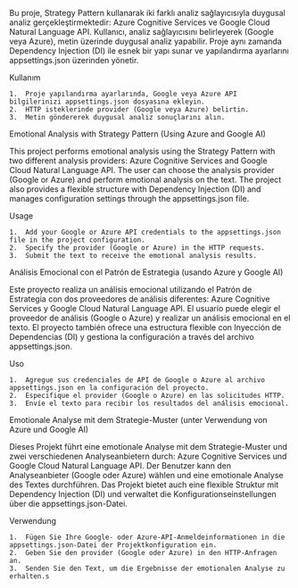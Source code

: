 
Bu proje, Strategy Pattern kullanarak iki farklı analiz sağlayıcısıyla duygusal analiz gerçekleştirmektedir: Azure Cognitive Services ve Google Cloud Natural Language API. Kullanıcı, analiz sağlayıcısını belirleyerek (Google veya Azure), metin üzerinde duygusal analiz yapabilir. Proje aynı zamanda Dependency Injection (DI) ile esnek bir yapı sunar ve yapılandırma ayarlarını appsettings.json üzerinden yönetir.

Kullanım

	1.	Proje yapılandırma ayarlarında, Google veya Azure API bilgilerinizi appsettings.json dosyasına ekleyin.
	2.	HTTP isteklerinde provider (Google veya Azure) belirtin.
	3.	Metin göndererek duygusal analiz sonuçlarını alın.

Emotional Analysis with Strategy Pattern (Using Azure and Google AI)

This project performs emotional analysis using the Strategy Pattern with two different analysis providers: Azure Cognitive Services and Google Cloud Natural Language API. The user can choose the analysis provider (Google or Azure) and perform emotional analysis on the text. The project also provides a flexible structure with Dependency Injection (DI) and manages configuration settings through the appsettings.json file.

Usage

	1.	Add your Google or Azure API credentials to the appsettings.json file in the project configuration.
	2.	Specify the provider (Google or Azure) in the HTTP requests.
	3.	Submit the text to receive the emotional analysis results.

Análisis Emocional con el Patrón de Estrategia (usando Azure y Google AI)

Este proyecto realiza un análisis emocional utilizando el Patrón de Estrategia con dos proveedores de análisis diferentes: Azure Cognitive Services y Google Cloud Natural Language API. El usuario puede elegir el proveedor de análisis (Google o Azure) y realizar un análisis emocional en el texto. El proyecto también ofrece una estructura flexible con Inyección de Dependencias (DI) y gestiona la configuración a través del archivo appsettings.json.

Uso

	1.	Agregue sus credenciales de API de Google o Azure al archivo appsettings.json en la configuración del proyecto.
	2.	Especifique el provider (Google o Azure) en las solicitudes HTTP.
	3.	Envíe el texto para recibir los resultados del análisis emocional.

Emotionale Analyse mit dem Strategie-Muster (unter Verwendung von Azure und Google AI)

Dieses Projekt führt eine emotionale Analyse mit dem Strategie-Muster und zwei verschiedenen Analyseanbietern durch: Azure Cognitive Services und Google Cloud Natural Language API. Der Benutzer kann den Analyseanbieter (Google oder Azure) wählen und eine emotionale Analyse des Textes durchführen. Das Projekt bietet auch eine flexible Struktur mit Dependency Injection (DI) und verwaltet die Konfigurationseinstellungen über die appsettings.json-Datei.

Verwendung

	1.	Fügen Sie Ihre Google- oder Azure-API-Anmeldeinformationen in die appsettings.json-Datei der Projektkonfiguration ein.
	2.	Geben Sie den provider (Google oder Azure) in den HTTP-Anfragen an.
	3.	Senden Sie den Text, um die Ergebnisse der emotionalen Analyse zu erhalten.s